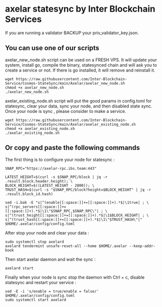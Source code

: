 # axelar statesync by Inter Blockchain Services

If you are running a validator BACKUP your priv_validator_key.json.

## You can use one of our scripts

axelar_new_node.sh script can be used on a FRESH VPS. It will update your system, install go, compile the binary, statesynced chain and will ask you to create a service or not. If there is go installed, it will remove and reinstall it.

```
wget https://raw.githubusercontent.com/Inter-Blockchain-Service/Cosmos-StateSync/main/Axelar/axelar_new_node.sh
chmod +x axelar_new_node.sh
./axelar_new_node.sh
```

axelar_existing_node.sh script will put the good params in config.toml for statesync, clear your data, sync your node, and then disabled state sync. Once your node is sync , please consider to make a service.

```
wget https://raw.githubusercontent.com/Inter-Blockchain-Service/Cosmos-StateSync/main/Axelar/axelar_existing_node.sh
chmod +x axelar_existing_node.sh
./axelar_existing_node.sh
```

## Or copy and paste the following commands

The first thing is to configure your node for statesync :

```
SNAP_RPC="https://axelar-rpc.ibs.team:443"

LATEST_HEIGHT=$(curl -s $SNAP_RPC/block | jq -r .result.block.header.height); \
BLOCK_HEIGHT=$((LATEST_HEIGHT - 2000)); \
TRUST_HASH=$(curl -s "$SNAP_RPC/block?height=$BLOCK_HEIGHT" | jq -r .result.block_id.hash)

sed -i.bak -E "s|^(enable[[:space:]]+=[[:space:]]+).*$|\1true| ; \
s|^(rpc_servers[[:space:]]+=[[:space:]]+).*$|\1\"$SNAP_RPC,$SNAP_RPC\"| ; \
s|^(trust_height[[:space:]]+=[[:space:]]+).*$|\1$BLOCK_HEIGHT| ; \
s|^(trust_hash[[:space:]]+=[[:space:]]+).*$|\1\"$TRUST_HASH\"|" $HOME/.axelar/config/config.toml
```

After stop your node and clear your data :

```
sudo systemctl stop axelard
axelard tendermint unsafe-reset-all --home $HOME/.axelar --keep-addr-book
```

Then start axelar daemon and wait the sync :

```
axelard start
```

Finally when your node is sync stop the daemon with Ctrl + c, disable statesync and restart your service :

```
sed -E -i 's/enable = true/enable = false/' $HOME/.axelar/config/config.toml
sudo systemctl start axelard
```
